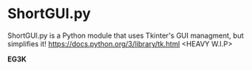 # ShortGUI.py
ShortGUI.py is a Python module that uses Tkinter's GUI managment, but simplifies it! https://docs.python.org/3/library/tk.html &lt;HEAVY W.I.P>

**EG3K**
